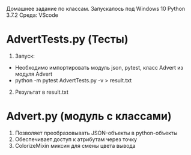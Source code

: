 Домашнее задание по классам. Запускалось под Windows 10
Python 3.7.2 Среда: VScode
# AdvertTests.py (Тесты)
1. Запуск:
* Необходимо импортировать модуль json, pytest, класс Advert из модуля Advert
* python -m pytest AdvertTests.py -v > result.txt
2. Результат в result.txt
# Advert.py (модуль с классами)
1. Позволяет преобразовывать JSON-объекты в python-объекты
2. Обеспечивает доступ к атрибутам через точку
3. ColorizeMixin миксин для смены цвета вывода